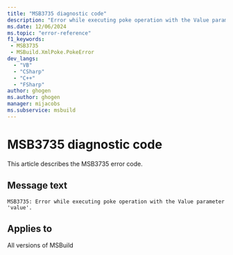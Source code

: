 ```yaml
---
title: "MSB3735 diagnostic code"
description: "Error while executing poke operation with the Value parameter 'value'."
ms.date: 12/06/2024
ms.topic: "error-reference"
f1_keywords:
 - MSB3735
 - MSBuild.XmlPoke.PokeError
dev_langs:
  - "VB"
  - "CSharp"
  - "C++"
  - "FSharp"
author: ghogen
ms.author: ghogen
manager: mijacobs
ms.subservice: msbuild
---
```


# MSB3735 diagnostic code

<!-- :::ErrorDefinitionDescription::: -->
<!-- :::editable-content name="introDescription"::: -->
This article describes the MSB3735 error code.
<!-- :::editable-content-end::: -->

## Message text

```output
MSB3735: Error while executing poke operation with the Value parameter 'value'.
```

<!-- :::editable-content name="postOutputDescription"::: -->
<!--
{StrBegin="MSB3735: "}
-->
<!-- :::editable-content-end::: -->
<!-- :::ErrorDefinitionDescription-end::: -->

## Applies to

All versions of MSBuild
